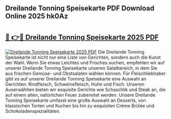 ## Dreilande Tonning Speisekarte PDF Download Online 2025 hk0Az

# <h2><a href="http://gcb06q9.nevu.top/?p=Dreilande+Tonning+Speisekarte">🔗 👉🔴 Dreilande Tonning Speisekarte 2025 PDF</a></h2>

[![Dreilande Tonning Speisekarte 2025 PDF](https://i.imgur.com/dBaPXMq.png)](http://gcb06q9.nevu.top/?p=Dreilande+Tonning+Speisekarte)
Die Dreilande Tonning Speisekarte ist nicht nur eine Liste von Gerichten, sondern auch die Kunst der Wahl. Wenn Sie etwas Leichtes und Frisches suchen, empfehlen wir auf unserer Dreilande Tonning Speisekarte unseren Salatbereich, in dem Sie aus frischen Gemüse- und Obstsalaten wählen können. Für Fleischliebhaber gibt es auf unserer Dreilande Tonning Speisekarte eine Auswahl an Gerichten: Rindfleisch, Schweinefleisch, Huhn und Fisch. Unseren Auserwählten bieten wir exquisite Gerichte wie Schaschlik und Steak an, die auf einem alten, natürlichen Feuer zubereitet werden. Unsere Dreilande Tonning Speisekarte umfasst eine große Auswahl an Desserts, von klassischen Torten und Kuchen bis hin zu exquisiten Crème Brûlée und Schokoladenspezialitäten.
